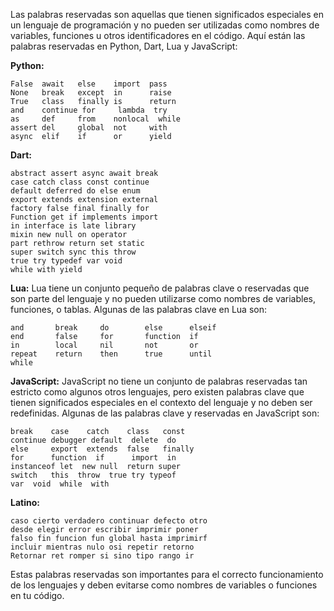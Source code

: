 Las palabras reservadas son aquellas que tienen significados especiales en un lenguaje de programación y no pueden ser utilizadas como nombres de variables, funciones u otros identificadores en el código. Aquí están las palabras reservadas en Python, Dart, Lua y JavaScript:

**Python:**
```
False  await   else    import  pass
None   break   except  in      raise
True   class   finally is      return
and    continue for     lambda  try
as     def     from    nonlocal  while
assert del     global  not     with
async  elif    if      or      yield
```

**Dart:**
```
abstract assert async await break
case catch class const continue
default deferred do else enum
export extends extension external
factory false final finally for
Function get if implements import
in interface is late library
mixin new null on operator
part rethrow return set static
super switch sync this throw
true try typedef var void
while with yield
```

**Lua:**
Lua tiene un conjunto pequeño de palabras clave o reservadas que son parte del lenguaje y no pueden utilizarse como nombres de variables, funciones, o tablas. Algunas de las palabras clave en Lua son:
```
and       break     do        else      elseif
end       false     for       function  if
in        local     nil       not       or
repeat    return    then      true      until
while
```

**JavaScript:**
JavaScript no tiene un conjunto de palabras reservadas tan estricto como algunos otros lenguajes, pero existen palabras clave que tienen significados especiales en el contexto del lenguaje y no deben ser redefinidas. Algunas de las palabras clave y reservadas en JavaScript son:
```
break    case    catch    class   const
continue debugger default  delete  do
else     export  extends  false   finally
for      function  if      import  in
instanceof let  new null  return super
switch   this  throw  true try typeof
var  void  while  with
```

**Latino:**
```
caso cierto verdadero continuar defecto otro
desde elegir error escribir imprimir poner
falso fin funcion fun global hasta imprimirf
incluir mientras nulo osi repetir retorno
Retornar ret romper si sino tipo rango ir
```
Estas palabras reservadas son importantes para el correcto funcionamiento de los lenguajes y deben evitarse como nombres de variables o funciones en tu código.
